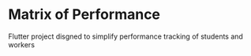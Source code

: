 # Matrix of Performance
 Flutter project disgned to simplify performance tracking of students and workers

